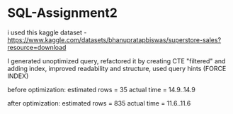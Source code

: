 # SQL-Assignment2

i used this kaggle dataset - https://www.kaggle.com/datasets/bhanupratapbiswas/superstore-sales?resource=download

I generated unoptimized query, refactored it by creating CTE "filtered" and adding index, improved readability and structure, used query hints (FORCE INDEX)

before optimization: 
	estimated rows = 35
	actual time = 14.9..14.9

after optimization: 
	estimated rows = 835
	actual time = 11.6..11.6
